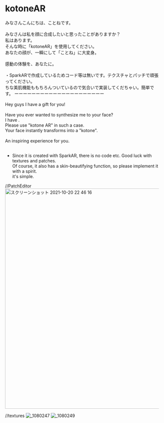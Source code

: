 # kotoneAR
みなさんこんにちは、ことねです。<br>
<br>
みなさんは私を顔に合成したいと思ったことがありますか？<br>
私はあります。<br>
そんな時に「kotoneAR」を使用してください。<br>
あなたの顔が、一瞬にして「ことね」に大変身。<br>
<br>
感動の体験を、あなたに。<br>
<br>
・SparkARで作成しているためコード等は無いです。テクスチャとパッチで頑張ってください。<br>
ちな美肌機能ももちろんついているので気合いで実装してくだちゃい。簡単です。
ーーーーーーーーーーーーーーーーーーーーー<br>
<br>
Hey guys I have a gift for you!<br>
<br>
Have you ever wanted to synthesize me to your face?<br>
I have .<br>
Please use "kotone AR" in such a case.<br>
Your face instantly transforms into a "kotone".<br>
<br>
An inspiring experience for you.<br>
<br>
* Since it is created with SparkAR, there is no code etc. Good luck with textures and patches. <br>
Of course, it also has a skin-beautifying function, so please implement it with a spirit. <br>
it's simple.


//PatchEditor
<img width="718" alt="スクリーンショット 2021-10-20 22 46 16" src="https://user-images.githubusercontent.com/89561421/138105369-575183ae-01dd-4fa2-bd4e-b8b3e2c50a3c.png">

//textures
![_1080247](https://user-images.githubusercontent.com/89561421/138105834-c63c395c-7b79-45eb-b9fa-41f8ffa1088d.jpg)
![_1080249](https://user-images.githubusercontent.com/89561421/138105850-1950525e-1f4e-45e1-9ce6-daac10537d7e.jpg)
